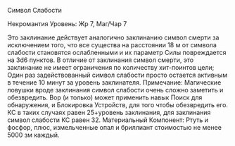 
Символ Слабости

Некромантия
Уровень: Жр 7, Маг/Чар 7

Это заклинание действует аналогично
заклинанию символ смерти за исключением того, что все существа на расстоянии 18 м от символа слабости становятся ослабленными и их параметр
Силы повреждается на 3d6 пунктов.
В отличие от заклинания символ смерти, это заклинание не имеет ограничения по количеству хит-поинтов цели;
Один раз задействованный символ
слабости просто остается активным в течение 10 минут
за уровень заклинателя.
Примечание: Магические
ловушки вроде заклинания символ слабости очень
сложно заметить и обезвредить. Вор (и только) может
применить навык Поиск для
обнаружения, и Блокировка
Устройств, для того чтобы обезвредить его. КС в таких случаях
равен 25+уровень заклинания, для
заклинания символ слабости КС равен 32.
Материальный
Компонент:
Ртуть и фосфор, плюс, измельченные опал и бриллиант стоимостью не менее 5000 зм каждый.
